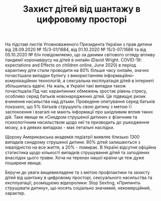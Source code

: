 ﻿---
title: Захист дітей від шантажу в цифровому просторі
---

На підставі листів Уповноваженого Президента України з прав дитини  від 28.09.2020 № 15/3-01/1684, від 01.10.2020 № 15/3-07/1686 та від 05.10.2020  № б/н  повідомляємо, що за даними світового огляду впливу пандемії коронавірусу на дітей в онлайн (David Wright. COVID-19: expectations and Effects on children online, June 2020) в період карантину діти стали проводити на 80% більше часу онлайн, значно почастішали випадки булінгу з використанням інформаційно-комунікаційних технологій, а сексуальна експлуатація дітей в інтернеті збільшилась вдвічі. На жаль, в Україні такі випадки також почастішали.Під час карантинних обмежень зростає рівень стресу, особливо серед батьків новонароджених дітей. Це підвищує ризик вчинення насильства над дітьми. Проведене опитування серед батьків показало, що 5% батьків струшують свою дитину з метою її заспокоєння і взагалі не мають інформації про шкідливим вплив таких дій. Таке явище як «Синдром струшеної дитини» є фізичним та психологічним насильством щодо неї та призводить до ушкодження мозку, а в деяких випадках - має летальні наслідки.

Щороку Американська академія педіатрії виявляє близько 1300 випадків синдрому струшеної дитини. 80% дітей залишаються з інвалідністю на все життя, а 20% - помирає. В Україні відсутня офіційна статистика щодо кількості випадків струшування дітей та заподіяних внаслідок цього травм. Хоча на теренах нашої країни це теж дуже поширене явище.

Беручи до уваги вищевикладене та з метою профілактики та захисту дітей від шантажу в цифровому просторі, сексуального насильства та експлуатації, розміщуємо  відеоролики:  Stop Sexting,  «Припиніть струшувати дитину», що носять соціально значимий, некомерційний, характер.

<youtube id="5ZWG-12vp6A"></youtube>
<youtube id="zxzlpigC6gU"></youtube>
<youtube id="S9NNm71ln0Q"></youtube>
